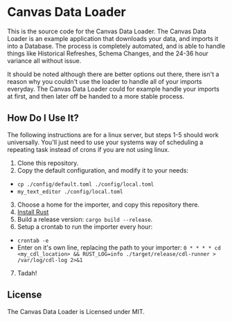 # Canvas Data Loader #

This is the source code for the Canvas Data Loader. The Canvas Data Loader is an example application
that downloads your data, and imports it into a Database. The process is completely automated, and is
able to handle things like Historical Refreshes, Schema Changes, and the 24-36 hour variance all without
issue.

It should be noted although there are better options out there, there isn't a reason why you couldn't use
the loader to handle all of your imports everyday. The Canvas Data Loader could for example handle your
imports at first, and then later off be handed to a more stable process.

## How Do I Use It? ##

The following instructions are for a linux server, but steps 1-5 should work universally.
You'll just need to use your systems way of scheduling a repeating task instead of crons if you
are not using linux.

1. Clone this repository.
2. Copy the default configuration, and modify it to your needs:
  * `cp ./config/default.toml ./config/local.toml`
  * `my_text_editor ./config/local.toml`
3. Choose a home for the importer, and copy this repository there.
4. [Install Rust](https://www.rust-lang.org/en-US/install.html)
5. Build a release version: `cargo build --release`.
6. Setup a crontab to run the importer every hour:
  * `crontab -e`
  * Enter on it's own line, replacing the path to your importer: `0 * * * * cd <my_cdl_location> && RUST_LOG=info ./target/release/cdl-runner > /var/log/cdl-log 2>&1`
7. Tadah!

## License ##

The Canvas Data Loader is Licensed under MIT.
